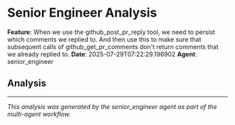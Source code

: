 # Senior Engineer Analysis

**Feature**: When we use the github_post_pr_reply tool, we need to persist which comments we replied to. And then use this to make sure that subsequent calls of github_get_pr_comments don't return comments that we already replied to.
**Date**: 2025-07-29T07:22:29.196902
**Agent**: senior_engineer

## Analysis



---
*This analysis was generated by the senior_engineer agent as part of the multi-agent workflow.*

